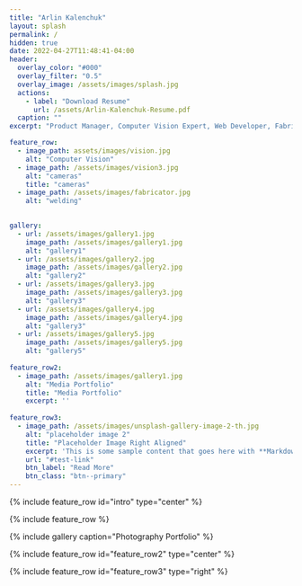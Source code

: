 ```yaml
---
title: "Arlin Kalenchuk"
layout: splash
permalink: /
hidden: true
date: 2022-04-27T11:48:41-04:00
header:
  overlay_color: "#000"
  overlay_filter: "0.5"
  overlay_image: /assets/images/splash.jpg
  actions:
    - label: "Download Resume"
      url: /assets/Arlin-Kalenchuk-Resume.pdf
  caption: ""
excerpt: "Product Manager, Computer Vision Expert, Web Developer, Fabricator, Always leveling up"

feature_row:
  - image_path: assets/images/vision.jpg
    alt: "Computer Vision"
  - image_path: /assets/images/vision3.jpg
    alt: "cameras"
    title: "cameras"
  - image_path: /assets/images/fabricator.jpg
    alt: "welding"

 
gallery:
  - url: /assets/images/gallery1.jpg
    image_path: /assets/images/gallery1.jpg
    alt: "gallery1"
  - url: /assets/images/gallery2.jpg
    image_path: /assets/images/gallery2.jpg
    alt: "gallery2"
  - url: /assets/images/gallery3.jpg
    image_path: /assets/images/gallery3.jpg
    alt: "gallery3"
  - url: /assets/images/gallery4.jpg
    image_path: /assets/images/gallery4.jpg
    alt: "gallery3"
  - url: /assets/images/gallery5.jpg
    image_path: /assets/images/gallery5.jpg
    alt: "gallery5"
    
feature_row2:
  - image_path: /assets/images/gallery1.jpg
    alt: "Media Portfolio"
    title: "Media Portfolio"
    excerpt: ''
    
feature_row3:
  - image_path: /assets/images/unsplash-gallery-image-2-th.jpg
    alt: "placeholder image 2"
    title: "Placeholder Image Right Aligned"
    excerpt: 'This is some sample content that goes here with **Markdown** formatting. Right aligned with `type="right"`'
    url: "#test-link"
    btn_label: "Read More"
    btn_class: "btn--primary"
---
```


{% include feature_row id="intro" type="center" %}

{% include feature_row %}

{% include gallery caption="Photography Portfolio" %}

{% include feature_row id="feature_row2" type="center" %}

{% include feature_row id="feature_row3" type="right" %}

